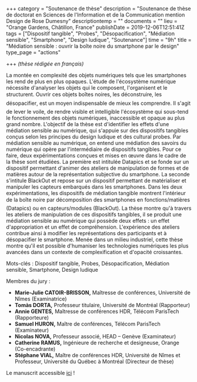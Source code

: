 +++
category = "Soutenance de thèse"
description = "Soutenance de thèse de doctorat en Sciences de l'Information et de la Communication mention Design de Rose Dumesny"
descriptiontemp = ""
documents = ""
lieu = "Orange Gardens, Châtillon, France"
publishDate = 2019-12-06T12:51:41Z
tags = ["Dispositif tangible", "Probes", "Désopacification", "Médiation sensible", "Smartphone", "Design ludique", "Soutenance"]
time = "9h"
title = "Médiation sensible : ouvrir la boîte noire du smartphone par le design"
type_page = "actions"

+++
_(thèse rédigée en français)_

La montée en complexité des objets numériques tels que les smartphones les rend de plus en plus opaques. L'étude de l'écosystème numérique nécessite d'analyser les objets qui le composent, l'organisent et le structurent. Ouvrir ces objets boîtes noires, les déconstruire, les désopacifier, est un moyen indispensable de mieux les comprendre. Il s'agit de lever le voile, de rendre visible et intelligible l'écosystème qui sous-tend le fonctionnement des objets numériques, inaccessible et opaque au plus grand nombre. L'objectif de la thèse est d'identifier les effets d'une médiation sensible au numérique, qui s'appuie sur des dispositifs tangibles conçus selon les principes du design ludique et des cultural probes. Par médiation sensible au numérique, on entend une médiation des savoirs du numérique qui opère par l'intermédiaire de dispositifs tangibles. Pour ce faire, deux expérimentations conçues et mises en œuvre dans le cadre de la thèse sont étudiées. La première est intitulée Datapics et se fonde sur un dispositif permettant d'animer des ateliers de manipulation de formes et de matières autour de la représentation subjective du smartphone. La seconde s'intitule BlackOut et repose sur un dispositif permettant de matérialiser et manipuler les capteurs embarqués dans les smartphones. Dans les deux expérimentations, les dispositifs de médiation tangible montrent l'intérieur de la boîte noire par décomposition des smartphones en fonctions/matières (Datapics) ou en capteurs/modules (BlackOut). La thèse montre qu'à travers les ateliers de manipulation de ces dispositifs tangibles, il se produit une médiation sensible au numérique qui possède deux effets : un effet d'appropriation et un effet de compréhension. L'expérience des ateliers contribue ainsi à modifier les représentations des participants et à désopacifier le smartphone. Menée dans un milieu industriel, cette thèse montre qu'il est possible d'humaniser les technologies numériques les plus avancées dans un contexte de complexification et d'opacité croissantes.

Mots-clés : Dispositif tangible, Probes, Désopacification, Médiation sensible, Smartphone, Design ludique

Membres du jury :

* **Marie-Julie CATOIR-BRISSON,** Maîtresse de conférences, Université de Nîmes (Examinatrice)
* **Tomàs DORTA,** Professeur titulaire, Université de Montréal (Rapporteur)
* **Annie GENTES,** Maîtresse de conférences HDR, Télécom ParisTech (Rapporteure)
* **Samuel HURON,** Maître de conférences, Télécom ParisTech (Examinateur)
* **Nicolas NOVA,** Professeur associé, HEAD – Genève (Examinateur)
* **Catherine RAMUS,** Ingénieure de recherche et designeuse, Orange (Co-encadrante)
* **Stéphane VIAL,** Maître de conférences HDR, Université de Nîmes et Professeur, Université du Québec à Montréal (Directeur de thèse)

Le manuscrit accessible [ici](https://tel.archives-ouvertes.fr/tel-02861634) !